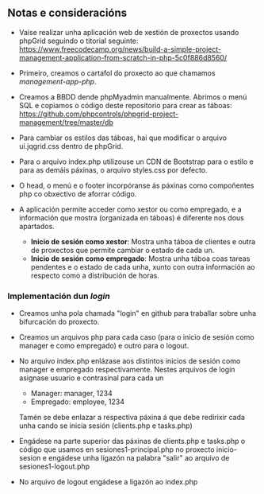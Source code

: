 ## Notas e consideracións

* Vaise realizar unha aplicación web de xestión de proxectos usando phpGrid seguindo o titorial seguinte: https://www.freecodecamp.org/news/build-a-simple-project-management-application-from-scratch-in-php-5c0f886d8560/
* Primeiro, creamos o cartafol do proxecto ao que chamamos *management-app-php*. 
* Creamos a BBDD dende phpMyadmin manualmente. Abrimos o menú SQL e copiamos o código deste repositorio para crear as táboas: https://github.com/phpcontrols/phpgrid-project-management/tree/master/db
* Para cambiar os estilos das táboas, hai que modificar o arquivo ui.jqgrid.css dentro de phpGrid.
* Para o arquivo index.php utilizouse un CDN de Bootstrap para o estilo e para as demáis páxinas, o arquivo styles.css por defecto.
* O head, o menú e o footer incorpóranse ás páxinas como compoñentes php co obxectivo de aforrar código.
* A aplicación permite acceder como xestor ou como empregado, e a información que mostra (organizada en táboas) é diferente nos dous apartados.

  * **Inicio de sesión como xestor**: Mostra unha táboa de clientes e outra de proxectos que permite cambiar o estado de cada un.
  * **Inicio de sesión como empregado**: Mostra unha táboa coas tareas pendentes e o estado de cada unha, xunto con outra información ao respecto como a distribución de horas.




### Implementación dun _login_

* Creamos unha pola chamada "login" en github para traballar sobre unha bifurcación do proxecto.

* Creamos un arquivos php para cada caso (para o inicio de sesión como manager e como empregado) e outro para o logout.

* No arquivo index.php enlázase aos distintos inicios de sesión como manager e empregado respectivamente. Nestes arquivos de login asignase usuario e contrasinal para cada un

  * Manager: manager, 1234
  * Empregado: employee, 1234

  Tamén se debe enlazar a respectiva páxina á que debe redirixir cada unha cando se inicia sesión (clients.php e tasks.php)

* Engádese na parte superior das páxinas de clients.php e tasks.php o código que usamos en sesiones1-principal.php no proxecto inicio-sesion e engádese unha ligazón na palabra "salir" ao arquivo de sesiones1-logout.php

* No arquivo de logout engádese a ligazón ao index.php